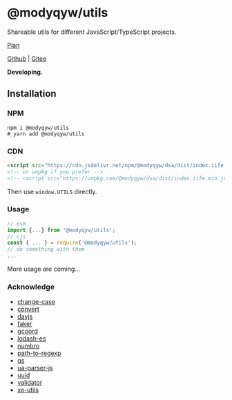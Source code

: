 # @modyqyw/utils

Shareable utils for different JavaScript/TypeScript projects.

[Plan](https://github.com/ModyQyW/utils/issues/1)

[Github](https://github.com/ModyQyW/utils#readme) | [Gitee](https://github.com/ModyQyW/utils#readme)

**Developing.**

## Installation

### NPM

```shell
npm i @modyqyw/utils
# yarn add @modyqyw/utils
```

### CDN

```html
<script src="https://cdn.jsdelivr.net/npm/@modyqyw/dsa/dist/index.iife.min.js"></script>
<!-- or unpkg if you prefer -->
<!-- <script src="https://unpkg.com/@modyqyw/dsa/dist/index.iife.min.js"></script> -->
```

Then use `window.UTILS` directly.

### Usage

```javascript
// esm
import {...} from '@modyqyw/utils';
// cjs
const { ... } = require('@modyqyw/utils');
// do something with them
...
```

More usage are coming...

### Acknowledge

- [change-case](https://github.com/blakeembrey/change-case#readme)
- [convert](https://github.com/jonahsnider/convert#readme)
- [dayjs](https://github.com/iamkun/dayjs#readme)
- [faker](https://github.com/Marak/faker.js#readme)
- [gcoord](https://github.com/hujiulong/gcoord#readme)
- [lodash-es](https://github.com/lodash/lodash#readme)
- [numbro](https://github.com/BenjaminVanRyseghem/numbro#readme)
- [path-to-regexp](https://github.com/pillarjs/path-to-regexp#readme)
- [qs](https://github.com/ljharb/qs#readme)
- [ua-parser-js](https://github.com/faisalman/ua-parser-js#readme)
- [uuid](https://github.com/uuidjs/uuid#readme)
- [validator](https://github.com/validatorjs/validator.js#readme)
- [xe-utils](https://github.com/x-extends/xe-utils#readme)
